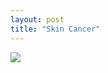 ```yaml
---
layout: post
title: "Skin Cancer"
---
```


<img id="img" src="https://preview.redd.it/ncitx7qp64d51.png?width=958&format=png&auto=webp&s=8c32cb6a42658593240acfc134cf38c4e0c02429"/>
